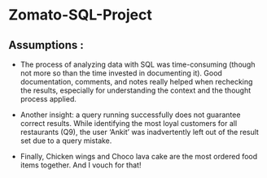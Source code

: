 # Zomato-SQL-Project

## Assumptions :
- The process of analyzing data with SQL was time-consuming (though not more so than the time invested in documenting it). Good documentation, comments, and notes really helped when rechecking the results, especially for understanding the context and the thought process applied.
  
- Another insight: a query running successfully does not guarantee correct results. While identifying the most loyal customers for all restaurants (Q9), the user ‘Ankit’ was inadvertently left out of the result set due to a query mistake.
  
- Finally, Chicken wings and Choco lava cake are the most ordered food items together. And I vouch for that!
